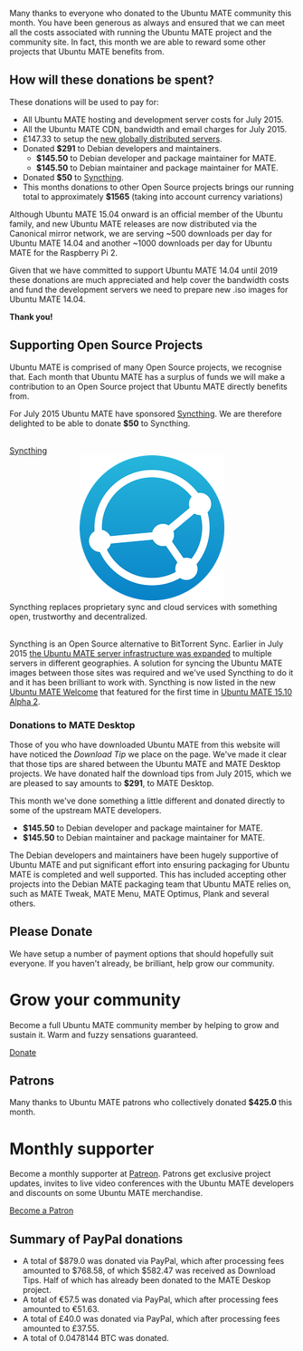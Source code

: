 <!--
.. title: Ubuntu MATE July 2015 supporters
.. slug: ubuntu-mate-july-2015-supporters
.. date: 2015-08-02 07:32:42 UTC
.. tags: Ubuntu,MATE,community,donate
.. link:
.. description: Community members who supported Ubuntu MATE this month.
.. type: text
.. author: Martin Wimpress
-->

Many thanks to everyone who donated to the Ubuntu MATE community this
month. You have been generous as always and ensured that we can meet
all the costs associated with running the Ubuntu MATE project and the
community site. In fact, this month we are able to reward some other
projects that Ubuntu MATE benefits from.

## How will these donations be spent?

These donations will be used to pay for:

  * All Ubuntu MATE hosting and development server costs for July 2015.
  * All the Ubuntu MATE CDN, bandwidth and email charges for July 2015.
  * &pound;147.33 to setup the [new globally distributed servers](/blog/ubuntu-mate-server-upgrades/).
  * Donated **$291** to Debian developers and maintainers.
    * **$145.50** to Debian developer and package maintainer for MATE.
    * **$145.50** to Debian maintainer and package maintainer for MATE.
  * Donated **$50** to [Syncthing](https://syncthing.net/).
  * This months donations to other Open Source projects brings our
  running total to approximately **$1565** (taking into account currency variations)

Although Ubuntu MATE 15.04 onward is an official member of the Ubuntu family,
and new Ubuntu MATE releases are now distributed via the Canonical mirror
network, we are serving ~500 downloads per day for Ubuntu MATE 14.04 and
another ~1000 downloads per day for Ubuntu MATE for the Raspberry Pi 2.

Given that we have committed to support Ubuntu MATE 14.04 until 2019
these donations are much appreciated and help cover the bandwidth costs
and fund the development servers we need to prepare new .iso images for
Ubuntu MATE 14.04.

**Thank you!**

## Supporting Open Source Projects

Ubuntu MATE is comprised of many Open Source projects, we recognise that. Each
month that Ubuntu MATE has a surplus of funds we will make a contribution to an
Open Source project that Ubuntu MATE directly benefits from.

For July 2015 Ubuntu MATE have sponsored [Syncthing](https://syncthing.net/).
We are therefore delighted to be able to donate **$50** to Syncthing.

<div class="row">
  <div class="col-lg-3">&nbsp;</div>
  <div class="col-lg-6">
    <div class="bs-component">
      <div class="list-group">
        <a class="list-group-item active" href="https://syncthing.net/">Syncthing</a>
        <a class="list-group-item" href="https://syncthing.net/"><div align="center"><img src="/gallery/blog/syncthing.png" /></div></a>
        <a class="list-group-item">Syncthing replaces proprietary sync and cloud services with something open, trustworthy and decentralized.</a>
      </div>
    </div>
  </div>
  <div class="col-lg-3">&nbsp;</div>
</div>
</div>

Syncthing is an Open Source alternative to BitTorrent Sync.
Earlier in July 2015 [the Ubuntu MATE server infrastructure was expanded](/blog/ubuntu-mate-server-upgrades/)
to multiple servers in different geographies. A solution for syncing the
Ubuntu MATE images between those sites was required and we've used Syncthing
to do it and it has been brilliant to work with. Syncthing is now listed
in the new [Ubuntu MATE Welcome](https://ubuntu-mate.community/t/ubuntu-mate-welcome-screen/1616) that featured for the first time in
[Ubuntu MATE 15.10 Alpha 2](/blog/ubuntu-mate-wily-alpha2/).

### Donations to MATE Desktop

Those of you who have downloaded Ubuntu MATE from this website will have
noticed the *Download Tip* we place on the page. We've made it clear
that those tips are shared between the Ubuntu MATE and MATE Desktop
projects. We have donated half the download tips from July 2015, which
we are pleased to say amounts to **$291**, to MATE Desktop.

This month we've done something a little different and donated directly
to some of the upstream MATE developers.

  * **$145.50** to Debian developer and package maintainer for MATE.
  * **$145.50** to Debian maintainer and package maintainer for MATE.

The Debian developers and maintainers have been hugely supportive of Ubuntu MATE and put significant effort into ensuring
packaging for Ubuntu MATE is completed and well supported. This has included
accepting other projects into the Debian MATE packaging team that Ubuntu MATE
relies on, such as MATE Tweak, MATE Menu, MATE Optimus, Plank and several
others.

## Please Donate

We have setup a number of payment options that should hopefully suit everyone.
If you haven't already, be brilliant, help grow our community.

<div class="bs-component">
    <div class="jumbotron">
        <h1>Grow your community</h1>
        <p>Become a full Ubuntu MATE community member by helping to grow and
        sustain it. Warm and fuzzy sensations guaranteed.</p>
        <a href="/donate/" class="btn btn-primary btn-lg">Donate</a>
        </p>
    </div>
</div>

## Patrons

Many thanks to Ubuntu MATE patrons who collectively donated **$425.0** this month.

<div class="bs-component">
    <div class="jumbotron">
        <h1>Monthly supporter</h1>
        <p>Become a monthly supporter at <a href="http://www.patreon.com/ubuntu_mate">Patreon</a>.
        Patrons get exclusive project updates, invites to live video conferences with the Ubuntu
        MATE developers and discounts on some Ubuntu MATE merchandise.</p>
        <a href="http://www.patreon.com/ubuntu_mate" class="btn btn-primary btn-lg">Become a Patron</a>
        </p>
    </div>
</div>

## Summary of PayPal donations

  * A total of $879.0 was donated via PayPal, which after processing fees amounted to $768.58, of which $582.47 was received as Download Tips. Half of which has already been donated to the MATE Deskop project.
  * A total of &euro;57.5 was donated via PayPal, which after processing fees amounted to &euro;51.63.
  * A total of &pound;40.0 was donated via PayPal, which after processing fees amounted to &pound;37.55.
  * A total of 0.0478144 BTC was donated.